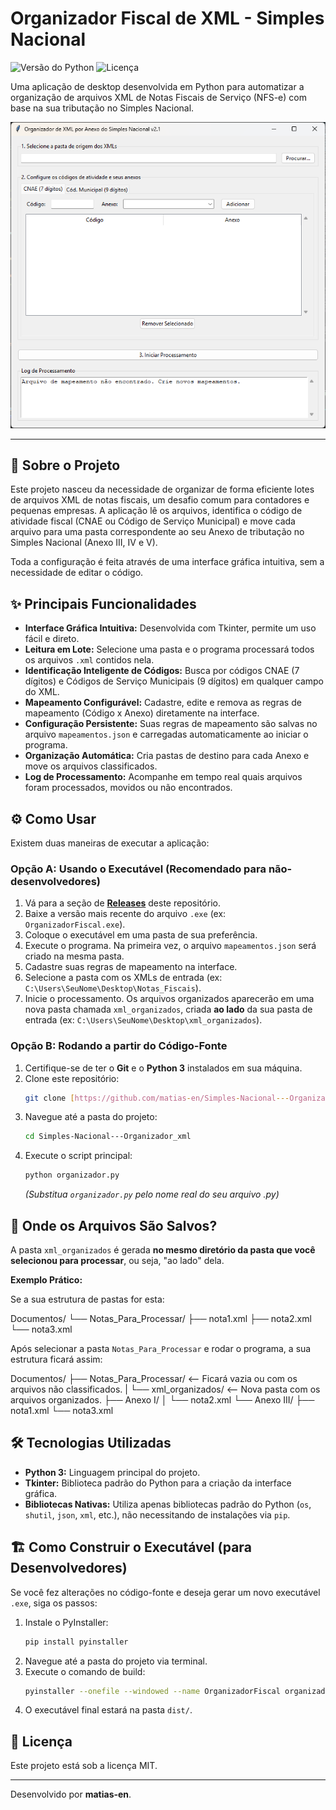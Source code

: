 # Organizador Fiscal de XML - Simples Nacional

![Versão do Python](https://img.shields.io/badge/Python-3.9+-blue.svg)
![Licença](https://img.shields.io/badge/License-MIT-green.svg)

Uma aplicação de desktop desenvolvida em Python para automatizar a organização de arquivos XML de Notas Fiscais de Serviço (NFS-e) com base na sua tributação no Simples Nacional.

![Captura de Tela da Aplicação](https://github.com/matias-en/Separador_atividades_anexos-SimplesNacional/blob/main/image/separador.png?raw=true)

---

## 🚀 Sobre o Projeto

Este projeto nasceu da necessidade de organizar de forma eficiente lotes de arquivos XML de notas fiscais, um desafio comum para contadores e pequenas empresas. A aplicação lê os arquivos, identifica o código de atividade fiscal (CNAE ou Código de Serviço Municipal) e move cada arquivo para uma pasta correspondente ao seu Anexo de tributação no Simples Nacional (Anexo III, IV e V).

Toda a configuração é feita através de uma interface gráfica intuitiva, sem a necessidade de editar o código.

## ✨ Principais Funcionalidades

-   **Interface Gráfica Intuitiva:** Desenvolvida com Tkinter, permite um uso fácil e direto.
-   **Leitura em Lote:** Selecione uma pasta e o programa processará todos os arquivos `.xml` contidos nela.
-   **Identificação Inteligente de Códigos:** Busca por códigos CNAE (7 dígitos) e Códigos de Serviço Municipais (9 dígitos) em qualquer campo do XML.
-   **Mapeamento Configurável:** Cadastre, edite e remova as regras de mapeamento (Código x Anexo) diretamente na interface.
-   **Configuração Persistente:** Suas regras de mapeamento são salvas no arquivo `mapeamentos.json` e carregadas automaticamente ao iniciar o programa.
-   **Organização Automática:** Cria pastas de destino para cada Anexo e move os arquivos classificados.
-   **Log de Processamento:** Acompanhe em tempo real quais arquivos foram processados, movidos ou não encontrados.

## ⚙️ Como Usar

Existem duas maneiras de executar a aplicação:

### Opção A: Usando o Executável (Recomendado para não-desenvolvedores)

1.  Vá para a seção de **[Releases](https://github.com/matias-en/Separador_atividades_anexos-SimplesNacional/tree/main/releases)** deste repositório.
2.  Baixe a versão mais recente do arquivo `.exe` (ex: `OrganizadorFiscal.exe`).
3.  Coloque o executável em uma pasta de sua preferência.
4.  Execute o programa. Na primeira vez, o arquivo `mapeamentos.json` será criado na mesma pasta.
5.  Cadastre suas regras de mapeamento na interface.
6.  Selecione a pasta com os XMLs de entrada (ex: `C:\Users\SeuNome\Desktop\Notas_Fiscais`).
7.  Inicie o processamento. Os arquivos organizados aparecerão em uma nova pasta chamada `xml_organizados`, criada **ao lado** da sua pasta de entrada (ex: `C:\Users\SeuNome\Desktop\xml_organizados`).

### Opção B: Rodando a partir do Código-Fonte

1.  Certifique-se de ter o **Git** e o **Python 3** instalados em sua máquina.
2.  Clone este repositório:
    ```bash
    git clone [https://github.com/matias-en/Simples-Nacional---Organizador_xml.git](https://github.com/matias-en/Separador_atividades_anexos-SimplesNacional)
    ```
3.  Navegue até a pasta do projeto:
    ```bash
    cd Simples-Nacional---Organizador_xml
    ```
4.  Execute o script principal:
    ```bash
    python organizador.py 
    ```
    *(Substitua `organizador.py` pelo nome real do seu arquivo .py)*

## 📂 Onde os Arquivos São Salvos?

A pasta `xml_organizados` é gerada **no mesmo diretório da pasta que você selecionou para processar**, ou seja, "ao lado" dela.

**Exemplo Prático:**

Se a sua estrutura de pastas for esta:

Documentos/
└── Notas_Para_Processar/
├── nota1.xml
├── nota2.xml
└── nota3.xml

Após selecionar a pasta `Notas_Para_Processar` e rodar o programa, a sua estrutura ficará assim:

Documentos/
├── Notas_Para_Processar/      <-- Ficará vazia ou com os arquivos não classificados.
|
└── xml_organizados/           <-- Nova pasta com os arquivos organizados.
├── Anexo I/
│   └── nota2.xml
└── Anexo III/
├── nota1.xml
└── nota3.xml

## 🛠️ Tecnologias Utilizadas

-   **Python 3:** Linguagem principal do projeto.
-   **Tkinter:** Biblioteca padrão do Python para a criação da interface gráfica.
-   **Bibliotecas Nativas:** Utiliza apenas bibliotecas padrão do Python (`os`, `shutil`, `json`, `xml`, etc.), não necessitando de instalações via `pip`.

## 🏗️ Como Construir o Executável (para Desenvolvedores)

Se você fez alterações no código-fonte e deseja gerar um novo executável `.exe`, siga os passos:

1.  Instale o PyInstaller:
    ```bash
    pip install pyinstaller
    ```
2.  Navegue até a pasta do projeto via terminal.
3.  Execute o comando de build:
    ```bash
    pyinstaller --onefile --windowed --name OrganizadorFiscal organizador.py
    ```
4.  O executável final estará na pasta `dist/`.

## 📜 Licença

Este projeto está sob a licença MIT.

---

Desenvolvido por **matias-en**.
